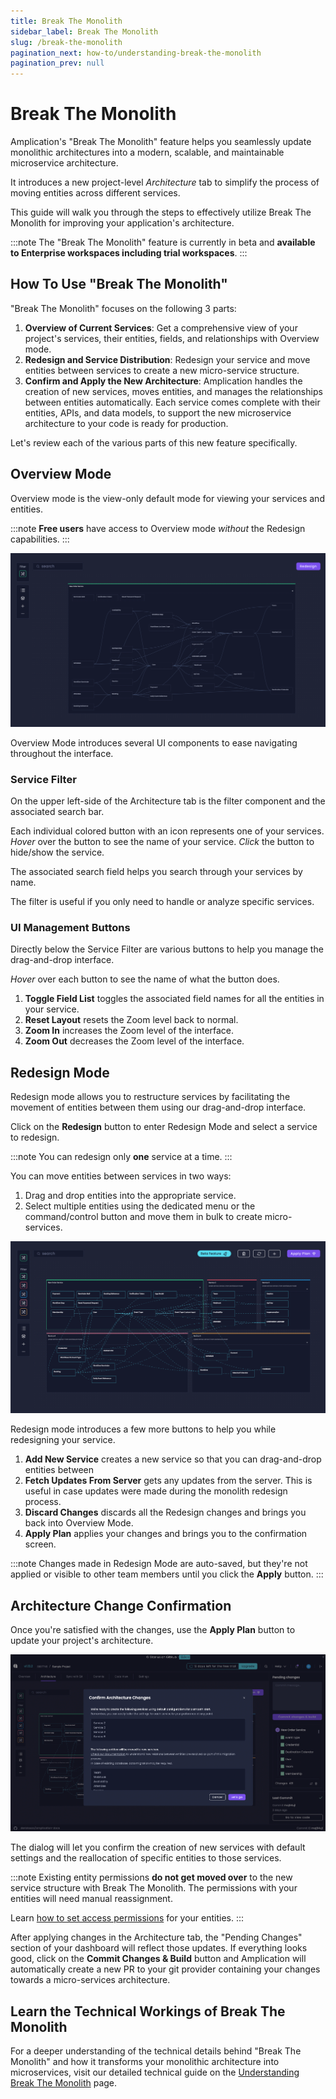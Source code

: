 ```yaml
---
title: Break The Monolith
sidebar_label: Break The Monolith
slug: /break-the-monolith
pagination_next: how-to/understanding-break-the-monolith
pagination_prev: null
---
```


# Break The Monolith

Amplication's "Break The Monolith" feature helps you seamlessly update monolithic architectures into a modern, scalable, and maintainable microservice architecture.

It introduces a new project-level _Architecture_ tab to simplify the process of moving entities across different services.

This guide will walk you through the steps to effectively utilize Break The Monolith for improving your application's architecture.

:::note
The "Break The Monolith" feature is currently in beta and **available to Enterprise workspaces including trial workspaces**.
:::

## How To Use "Break The Monolith"

"Break The Monolith" focuses on the following 3 parts:

1. **Overview of Current Services**: Get a comprehensive view of your project's services, their entities, fields, and relationships with Overview mode.
2. **Redesign and Service Distribution**: <!-- Manually or with AI assistance, r--> Redesign your service and move entities between services to create a new micro-service structure.
3. **Confirm and Apply the New Architecture**: Amplication handles the creation of new services, moves entities, and manages the relationships between entities automatically. Each service comes complete with their entities, APIs, and data models, to support the new microservice architecture to your code is ready for production.

Let's review each of the various parts of this new feature specifically.

## Overview Mode

Overview mode is the view-only default mode for viewing your services and entities.

:::note
**Free users** have access to Overview mode _without_ the Redesign capabilities.
:::

![Amplication's Break The Monolith View Mode](./assets/break-the-monolith-overview-mode.png)

Overview Mode introduces several UI components to ease navigating throughout the interface.

### Service Filter

On the upper left-side of the Architecture tab is the filter component and the associated search bar.

Each individual colored button with an icon represents one of your services. _Hover_ over the button to see the name of your service. _Click_ the button to hide/show the service.

The associated search field helps you search through your services by name.

The filter is useful if you only need to handle or analyze specific services.

### UI Management Buttons

Directly below the Service Filter are various buttons to help you manage the drag-and-drop interface.

_Hover_ over each button to see the name of what the button does.

1. **Toggle Field List** toggles the associated field names for all the entities in your service.
2. **Reset Layout** resets the Zoom level back to normal.
3. **Zoom In** increases the Zoom level of the interface.
4. **Zoom Out** decreases the Zoom level of the interface.

## Redesign Mode

Redesign mode allows you to restructure services by facilitating the movement of entities between them using our drag-and-drop interface.

Click on the **Redesign** button to enter Redesign Mode and select a service to redesign.

:::note
You can redesign only **one** service at a time.
:::

You can move entities between services in two ways:

1. Drag and drop entities into the appropriate service.
2. Select multiple entities using the dedicated menu or the command/control button and move them in bulk to create micro-services.

![Amplication's Break The Monolith Redesign Mode](./assets/break-the-monolith-redesign-mode.png)

Redesign mode introduces a few more buttons to help you while redesigning your service.

1. **Add New Service** creates a new service so that you can drag-and-drop entities between 
2. **Fetch Updates From Server** gets any updates from the server. This is useful in case updates were made during the monolith redesign process.
3. **Discard Changes** discards all the Redesign changes and brings you back into Overview Mode.
4. **Apply Plan** applies your changes and brings you to the confirmation screen.

:::note
Changes made in Redesign Mode are auto-saved, but they're not applied or visible to other team members until you click the **Apply** button.
:::

<!--
### Step 3: Utilize AI for Smart Architecture Suggestions (Optional)

The "Break the Monolith" button, available in the Project and Service Overview screens, triggers AI analysis to suggest an efficient new microservice architecture, including service distribution and entity organization. Review the AI's recommendations before making any changes.

:::note
**This feature uses LLMs to analyze and suggest ideal microservices structures**. It requires sharing details of your entities and fields with LLMs for analysis. We ensure the highest privacy standards and use your data only to improve your project's architecture.
:::
-->

<!--
### Step 3: Utilize AI for Smart Architecture Suggestions (Optional)

The "AI Helper" button in the Architecture tab, also available in both the Project and Service Overview screens as "Break The Monolith" button, offer AI-driven suggestions for transforming services into an efficient microservice architecture. Select a service to initiate AI analysis, which includes service distribution and entity organization recommendations.

:::note
**This feature uses advanced LLMs for optimal microservices structuring suggestions**. Only anonymous data is shared during analysis, and it occurs exclusively when users proactively engage features utilizing LLMs. Users can opt out of LLM features, maintaining control over their data privacy.
:::
-->

<!--
## Starting with Prisma Schema in Break The Monolith

Start with our [Import Prisma Schema](/how-to/import-prisma-schema) feature to leverage your existing database schemas instead of manually creating entities. Rapidly transition to optimized microservice configurations saving you even more time.

This approach allows you to import your existing database structure into Amplication, where the Intelligent AI Helper can then suggest optimal microservice configurations.

To get started with your Prisma schema upload, visit our [Import Prisma Schema](/how-to/import-prisma-schema) documentation for step-by-step instructions.
-->

## Architecture Change Confirmation

Once you're satisfied with the changes, use the **Apply Plan** button to update your project's architecture.

![Amplication's Break The Monolith Confirm Architecture Changes](./assets/break-the-monolith-confirm-architecture.png)

The dialog will let you confirm the creation of new services with default settings and the reallocation of specific entities to those services.

:::note
Existing entity permissions **do not get moved over** to the new service structure with Break The Monolith. The permissions with your entities will need manual reassignment.

Learn [how to set access permissions](how-to/set-access-permissions/#set-entity-permissions) for your entities.
:::

After applying changes in the Architecture tab, the "Pending Changes" section of your dashboard will reflect those updates. If everything looks good, click on the **Commit Changes & Build** button and Amplication will automatically create a new PR to your git provider containing your changes towards a micro-services architecture.

## Learn the Technical Workings of Break The Monolith

For a deeper understanding of the technical details behind "Break The Monolith" and how it transforms your monolithic architecture into microservices, visit our detailed technical guide on the [Understanding Break The Monolith](/how-to/understanding-break-the-monolith) page.

<!-- 
## Explore "Break The Monolith" in Our Interactive Sandbox

"Break The Monolith" can also be explored in a sandbox environment on Amplication's website. This environment lets you experience the feature before applying it to your services. You can experiment with a set of predefined entities and open-source repositories structured as monoliths.
-->